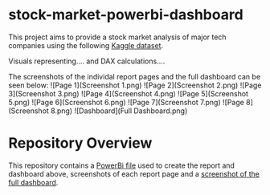 # stock-market-powerbi-dashboard

This project aims to provide a stock market analysis of major tech companies using the following [Kaggle dataset](https://www.kaggle.com/datasets/saketk511/2019-2024-us-stock-market-data). 

Visuals representing.... and DAX calculations....

The screenshots of the individal report pages and the full dashboard can be seen below:
![Page 1](Screenshot 1.png)
![Page 2](Screenshot 2.png)
![Page 3](Screenshot 3.png)
![Page 4](Screenshot 4.png)
![Page 5](Screenshot 5.png)
![Page 6](Screenshot 6.png)
![Page 7](Screenshot 7.png)
![Page 8](Screenshot 8.png)
![Dashboard](Full Dashboard.png)

# Repository Overview
This repository contains a [PowerBi file](stockmarket.pbix) used to create the report and dashboard above, screenshots of each report page and a [screenshot of the full dashboard](Full%20Dashboard.png).

